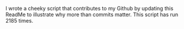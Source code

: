 I wrote a cheeky script that contributes to my Github by updating this ReadMe to illustrate why more than commits matter. This script has run 2185 times.